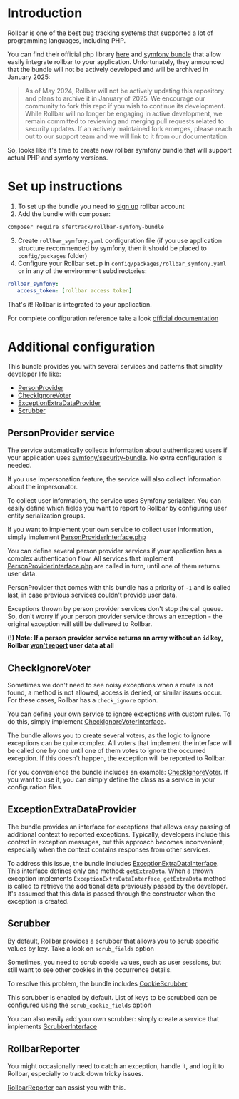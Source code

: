# Introduction
Rollbar is one of the best bug tracking systems that supported a lot of programming languages, including PHP.

You can find their official php library [here](https://packagist.org/packages/rollbar/rollbar) and [symfony bundle](https://packagist.org/packages/rollbar/rollbar-php-symfony-bundle) that allow easily integrate rollbar to your application.
Unfortunately, they announced that the bundle will not be actively developed and will be archived in January 2025:

> As of May 2024, Rollbar will not be actively updating this repository and plans to archive it in January of 2025. We encourage our community to fork this repo if you wish to continue its development. While Rollbar will no longer be engaging in active development, we remain committed to reviewing and merging pull requests related to security updates. If an actively maintained fork emerges, please reach out to our support team and we will link to it from our documentation.

So, looks like it's time to create new rollbar symfony bundle that will support actual PHP and symfony versions.

# Set up instructions

1. To set up the bundle you need to [sign up](https://rollbar.com/signup) rollbar account
2. Add the bundle with composer:
```bash
composer require sfertrack/rollbar-symfony-bundle
```
3. Create `rollbar_symfony.yaml` configuration file (if you use application structure recommended by symfony, then it should be placed to `config/packages` folder)
4. Configure your Rollbar setup in `config/packages/rollbar_symfony.yaml` or in any of the environment subdirectories:
```yaml
rollbar_symfony:
   access_token: [rollbar access token]
```

That's it! Rollbar is integrated to your application.

For complete configuration reference take a look [official documentation](https://docs.rollbar.com/docs/php-configuration-reference)

# Additional configuration

This bundle provides you with several services and patterns that simplify developer life like: 
- [PersonProvider](#person-provider)
- [CheckIgnoreVoter](#check-ignore-voter)
- [ExceptionExtraDataProvider](#exception-extra-data-provider)
- [Scrubber](#scrubber)

## PersonProvider service <a id="person-provider"></a>
The service automatically collects information about authenticated users if your application uses [symfony/security-bundle](https://github.com/symfony/security-bundle). No extra configuration is needed.

If you use impersonation feature, the service will also collect information about the impersonator.

To collect user information, the service uses Symfony serializer. You can easily define which fields you want to report to Rollbar by configuring user entity serialization groups.

If you want to implement your own service to collect user information, simply implement [PersonProviderInterface.php](src/Service/PersonProvider/PersonProviderInterface.php)

You can define several person provider services if your application has a complex authentication flow.
All services that implement [PersonProviderInterface.php](src/Service/PersonProvider/PersonProviderInterface.php) are called in turn, until one of them returns user data.

PersonProvider that comes with this bundle has a priority of `-1` and is called last, in case previous services couldn't provide user data.

Exceptions thrown by person provider services don't stop the call queue. So, don't worry if your person provider service throws an exception - the original exception will still be delivered to Rollbar.

**(!) Note: If a person provider service returns an array without an `id` key, Rollbar [won't report](https://github.com/rollbar/rollbar-php/blob/master/src/DataBuilder.php#L933) user data at all**

## CheckIgnoreVoter <a id="check-ignore-voter"></a>
Sometimes we don't need to see noisy exceptions when a route is not found, a method is not allowed, access is denied, or similar issues occur. For these cases, Rollbar has a `check_ignore` option.

You can define your own service to ignore exceptions with custom rules. To do this, simply implement [CheckIgnoreVoterInterface](src/Service/CheckIgnore/CheckIgnoreVoterInterface.php).

The bundle allows you to create several voters, as the logic to ignore exceptions can be quite complex. 
All voters that implement the interface will be called one by one until one of them votes to ignore the occurred exception. 
If this doesn't happen, the exception will be reported to Rollbar.

For you convenience the bundle includes an example: [CheckIgnoreVoter](src/Service/CheckIgnore/CheckIgnoreVoter.php).
If you want to use it, you can simply define the class as a service in your configuration files.

## ExceptionExtraDataProvider <a id="exception-extra-data-provider"></a>
The bundle provides an interface for exceptions that allows easy passing of additional context to reported exceptions. 
Typically, developers include this context in exception messages, but this approach becomes inconvenient, especially when the context contains responses from other services.

To address this issue, the bundle includes [ExceptionExtraDataInterface](src/Service/Exception/ExceptionExtraDataInterface.php).
This interface defines only one method: `getExtraData`. 
When a thrown exception implements `ExceptionExtraDataInterface`, `getExtraData` method is called to retrieve the additional data previously passed by the developer. 
It's assumed that this data is passed through the constructor when the exception is created.

## Scrubber <a id="scrubber"></a>
By default, Rollbar provides a scrubber that allows you to scrub specific values by key. Take a look on `scrub_fields` option

Sometimes, you need to scrub cookie values, such as user sessions, but still want to see other cookies in the occurrence details.

To resolve this problem, the bundle includes [CookieScrubber](https://github.com/zinkovskiy/rollbar-symfony-bundle/blob/a2b80d6d6f26479466423e9efa784f1e89a6e677/src/Service/Scrubber/CookieScrubber.php)

This scrubber is enabled by default. List of keys to be scrubbed can be configured using the `scrub_cookie_fields` option

You can also easily add your own scrubber: simply create a service that implements [ScrubberInterface](https://github.com/zinkovskiy/rollbar-symfony-bundle/blob/a2b80d6d6f26479466423e9efa784f1e89a6e677/src/Service/Scrubber/ScrubberInterface.php)

## RollbarReporter <a id="rollbar-reporter"></a>
You might occasionally need to catch an exception, handle it, and log it to Rollbar, especially to track down tricky issues.

[RollbarReporter](https://github.com/zinkovskiy/rollbar-symfony-bundle/blob/05bd9efaaca62c3de1165feb06aa62dd292f1927/src/Service/RollbarReporter.php#L11) can assist you with this.
